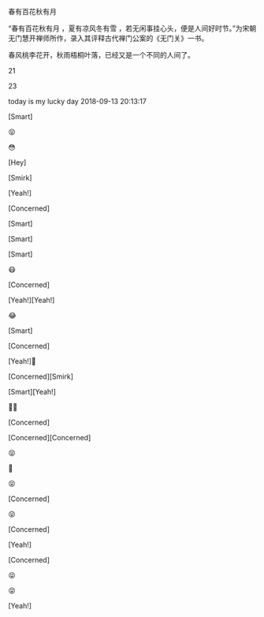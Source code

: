 

春有百花秋有月

“春有百花秋有月 ，夏有凉风冬有雪 ，若无闲事挂心头，便是人间好时节。”为宋朝无门慧开禅师所作，录入其评释古代禅门公案的《无门关》一书。

春风桃李花开，秋雨梧桐叶落，已经又是一个不同的人间了。

21

23

today is my lucky day 2018-09-13 20:13:17

[Smart]

😝

😳

[Hey]

[Smirk]

[Yeah!]

[Concerned]

[Smart]

[Smart]

[Smart]

😷

[Concerned]

[Yeah!][Yeah!]

😂

[Smart]

[Concerned]

[Yeah!]👻

[Concerned][Smirk]

[Smart][Yeah!]

👻👻

[Concerned]

[Concerned][Concerned]

😝

👻

😝

[Concerned]

😝

[Concerned]

[Yeah!]

[Concerned]

😝

😝

[Yeah!]